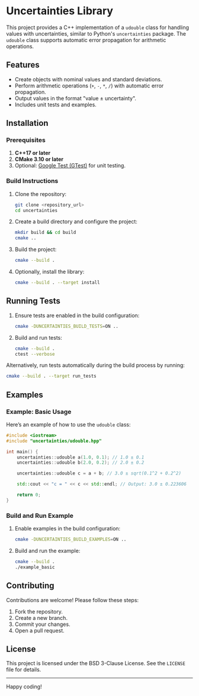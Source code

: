 # Uncertainties Library

This project provides a C++ implementation of a `udouble` class for handling values with uncertainties, similar to Python's `uncertainties` package. The `udouble` class supports automatic error propagation for arithmetic operations.

## Features

- Create objects with nominal values and standard deviations.
- Perform arithmetic operations (`+`, `-`, `*`, `/`) with automatic error propagation.
- Output values in the format "value ± uncertainty".
- Includes unit tests and examples.

## Installation

### Prerequisites

1. **C++17 or later**
2. **CMake 3.10 or later**
3. Optional: [Google Test (GTest)](https://github.com/google/googletest) for unit testing.

### Build Instructions

1. Clone the repository:
   ```bash
   git clone <repository_url>
   cd uncertainties
   ```

2. Create a build directory and configure the project:
   ```bash
   mkdir build && cd build
   cmake ..
   ```

3. Build the project:
   ```bash
   cmake --build .
   ```

4. Optionally, install the library:
   ```bash
   cmake --build . --target install
   ```

## Running Tests

1. Ensure tests are enabled in the build configuration:
   ```bash
   cmake -DUNCERTAINTIES_BUILD_TESTS=ON ..
   ```

2. Build and run tests:
   ```bash
   cmake --build .
   ctest --verbose
   ```

Alternatively, run tests automatically during the build process by running:
```bash
cmake --build . --target run_tests
```

## Examples

### Example: Basic Usage

Here’s an example of how to use the `udouble` class:

```cpp
#include <iostream>
#include "uncertainties/udouble.hpp"

int main() {
    uncertainties::udouble a(1.0, 0.1); // 1.0 ± 0.1
    uncertainties::udouble b(2.0, 0.2); // 2.0 ± 0.2

    uncertainties::udouble c = a + b; // 3.0 ± sqrt(0.1^2 + 0.2^2)

    std::cout << "c = " << c << std::endl; // Output: 3.0 ± 0.223606

    return 0;
}
```

### Build and Run Example

1. Enable examples in the build configuration:
   ```bash
   cmake -DUNCERTAINTIES_BUILD_EXAMPLES=ON ..
   ```

2. Build and run the example:
   ```bash
   cmake --build .
   ./example_basic
   ```

## Contributing

Contributions are welcome! Please follow these steps:

1. Fork the repository.
2. Create a new branch.
3. Commit your changes.
4. Open a pull request.

## License

This project is licensed under the BSD 3-Clause License. See the `LICENSE` file for details.

---

Happy coding!

